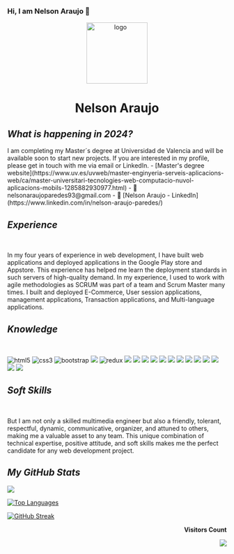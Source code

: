 ### Hi, I am Nelson Araujo 👋


<div align="center">

  <img src="https://vagosstudios.com/assets/images/logo-navbar.png" alt="logo" width="140"  height="auto" />
  <br/>

  <h1><b>Nelson Araujo</b></h1>
 
</div>
<!------------------------------ Now ------------------------------>
 <section>
   <h2><i>What is happening in 2024?</i></h2>
 I am completing my Master´s degree at Universidad de Valencia and will be available soon to start new projects. If you are interested in my profile, please get in touch with me via email or LinkedIn.
- [Master's degree website](https://www.uv.es/uvweb/master-enginyeria-serveis-aplicacions-web/ca/master-universitari-tecnologies-web-computacio-nuvol-aplicacions-mobils-1285882930977.html) 
- 📧 nelsonaraujoparedes93@gmail.com
- 🔗 [Nelson Araujo - LinkedIn](https://www.linkedin.com/in/nelson-araujo-paredes/)
</section>
<!------------------------------ Experience ------------------------------>
 <section>
  <h2><i>Experience</i></h2>
  <br>
  <p>
  In my four years of experience in web development, I have built web applications and deployed applications in the Google Play store and Appstore. This experience has helped me learn the deployment standards in such servers of high-quality demand. In my experience, I used to work with agile methodologies as SCRUM was part of a team and Scrum Master many times. I built and deployed E-Commerce, User session applications, management applications, Transaction applications, and Multi-language applications.
  </p>
</section>
<!------------------------------ Knowledge ------------------------------>
 <section>
  <h2><i>Knowledge</i></h2>
  <br>
<p align="left">
      <img src="https://img.shields.io/badge/HTML5-E34F26?style=for-the-badge&logo=html5&logoColor=white" alt="html5" />
 <img src="https://img.shields.io/badge/CSS3-1572B6?style=for-the-badge&logo=css3&logoColor=white" alt="css3" />
    <img src="https://img.shields.io/badge/Bootstrap-563D7C?style=for-the-badge&logo=bootstrap&logoColor=white" alt="bootstrap" />
  <img src="https://img.shields.io/badge/JavaScript-323330?style=for-the-badge&logo=javascript&logoColor=F7DF1E" />
    <img src="https://img.shields.io/badge/Redux-593D88.svg?style=for-the-badge&logo=redux&logoColor=white" alt="redux" />

  <img src="https://img.shields.io/badge/PostgreSQL-316192?style=for-the-badge&logo=postgresql&logoColor=white" />
    <img src="https://img.shields.io/badge/MongoDB-4EA94B?style=for-the-badge&logo=mongodb&logoColor=white" />

  <img src="https://img.shields.io/badge/C%2B%2B-00599C?style=for-the-badge&logo=c%2B%2B&logoColor=white" />
  <img src="https://img.shields.io/badge/SQLite-07405E?style=for-the-badge&logo=sqlite&logoColor=white" />
  <img src="https://img.shields.io/badge/json-5E5C5C?style=for-the-badge&logo=json&logoColor=white" />
    <img src="https://img.shields.io/badge/React-20232A?style=for-the-badge&logo=react&logoColor=61DAFB" />
    <img src="https://img.shields.io/badge/Node.js-339933?style=for-the-badge&logo=nodedotjs&logoColor=white" />
    
  <img src="https://img.shields.io/badge/React_Native-20232A?style=for-the-badge&logo=react&logoColor=61DAFB" />
    <img src="https://img.shields.io/badge/Express.js-000000?style=for-the-badge&logo=express&logoColor=white" />

  <img src="https://img.shields.io/badge/Visual_Studio_Code-0078D4?style=for-the-badge&logo=visual%20studio%20code&logoColor=white" />
  <img src="https://img.shields.io/badge/GIT-E44C30?style=for-the-badge&logo=git&logoColor=white" />
  <img src="https://img.shields.io/badge/GitHub-100000?style=for-the-badge&logo=github&logoColor=white" />
    <img src="https://img.shields.io/badge/Slack-4A154B?style=for-the-badge&logo=slack&logoColor=white" />
  </p>
</section>
<!------------------------------ Soft Skills ------------------------------>
 <section>
  <h2><i>Soft Skills</i></h2>
  <br>
  <p>
 But I am not only a skilled multimedia engineer but also a friendly, tolerant, respectful, dynamic, communicative, organizer, and attuned to others, making me a valuable asset to any team. This unique combination of technical expertise, positive attitude, and soft skills makes me the perfect candidate for any web development project.
  </p>
</section>

<!------------------------------ My GitHub Stats ------------------------------>

<h2><i>My GitHub Stats</i></h2>

<picture>
<source 
  srcset="https://github-readme-stats.vercel.app/api?username=NelsonAraujo93&show_icons=true&theme=dark"
  media="(prefers-color-scheme: dark), (prefers-color-scheme: no-preference)"
/>
<source
  srcset="https://github-readme-stats.vercel.app/api?username=NelsonAraujo93&show_icons=true"
  media="(prefers-color-scheme: dark), (prefers-color-scheme: no-preference)"
/>
<img src="https://github-readme-stats.vercel.app/api?username=NelsonAraujo93&show_icons=true" media="(prefers-color-scheme: dark), (prefers-color-scheme: no-preference)" />
</picture>


[![Top Languages](https://github-readme-stats.vercel.app/api/top-langs/?username=NelsonAraujo93&theme=dark)](https://github.com/anuraghazra/github-readme-stats)

 [![GitHub Streak](http://github-readme-streak-stats.herokuapp.com?user=NelsonAraujo93&theme=dark)](https://git.io/streak-stats) 
  
<div align="end">
<p><b>Visitors Count</b></p>  
<img src="https://profile-counter.glitch.me/{NelsonAraujo93}/count.svg" />
</div>
